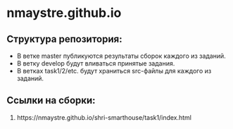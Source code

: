 # nmaystre.github.io

<h2>Структура репозитория:</h2>

<ul>
  <li>В ветке master публикуются результаты сборок каждого из заданий.</li>
  <li>В ветку develop будут вливаться принятые задания.</li>
  <li>В ветках task1/2/etc. будут храниться src-файлы для каждого из заданий.</li>
</ul>

<h2>Ссылки на сборки:</h2>
<ol>
  <li>https://nmaystre.github.io/shri-smarthouse/task1/index.html</li>
  
</ol>
